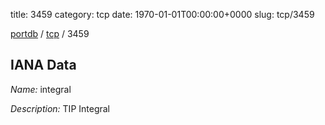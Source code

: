 title: 3459
category: tcp
date: 1970-01-01T00:00:00+0000
slug: tcp/3459

[portdb](/) / [tcp](/category/tcp.html) / 3459


## IANA Data

_Name:_ integral

_Description:_ TIP Integral

